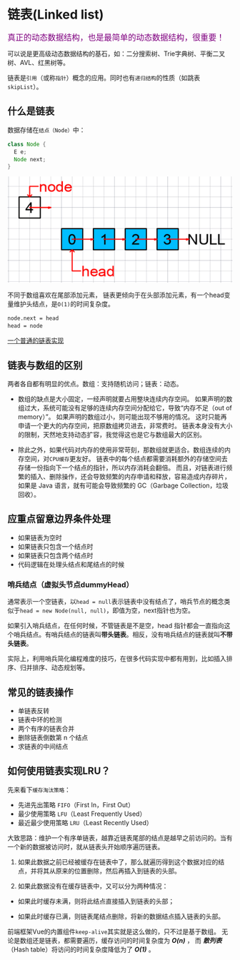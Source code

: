 # 链表(Linked list)

<font color=purple size=4>真正的动态数据结构，也是最简单的动态数据结构，很重要！</font>

可以说是更高级动态数据结构的基石，如：二分搜索树、Trie字典树、平衡二叉树、AVL、红黑树等。

链表是`引用`（或称`指针`）概念的应用。同时也有`递归结构`的性质（如跳表`skipList`）。

## 什么是链表

数据存储在`结点（Node）`中：

```java
class Node {
  E e;
  Node next;
}
```

![链表示意图](../../.imgs/linked_list.png)

不同于数组喜欢在尾部添加元素，
链表更倾向于在头部添加元素，有一个head变量维护头结点，是`O(1)`的时间复杂度。

```md
node.next = head
head = node
```

[一个普通的链表实现](https://github.com/vfa25/leetcode_notes/blob/master/datastructure/src/linkedlist/LinkedList.java)

## 链表与数组的区别

两者各自都有明显的优点。数组：支持随机访问；链表：动态。

- 数组的缺点是大小固定，一经声明就要占用整块连续内存空间。
如果声明的数组过大，系统可能没有足够的连续内存空间分配给它，导致“内存不足（out of memory）”。
如果声明的数组过小，则可能出现不够用的情况。
这时只能再申请一个更大的内存空间，把原数组拷贝进去，非常费时。
链表本身没有大小的限制，天然地支持动态扩容，我觉得这也是它与数组最大的区别。

- 除此之外，如果代码对内存的使用非常苛刻，那数组就更适合。数组连续的内存空间，对`CPU缓存`更友好。
链表中的每个结点都需要消耗额外的存储空间去存储一份指向下一个结点的指针，所以内存消耗会翻倍。
而且，对链表进行频繁的插入、删除操作，还会导致频繁的内存申请和释放，容易造成内存碎片，
如果是 Java 语言，就有可能会导致频繁的 GC（Garbage Collection，垃圾回收）。

## 应重点留意边界条件处理

- 如果链表为空时
- 如果链表只包含一个结点时
- 如果链表只包含两个结点时
- 代码逻辑在处理头结点和尾结点的时候

### 哨兵结点（虚拟头节点dummyHead）

通常表示一个空链表，以`head = null`表示链表中没有结点了，哨兵节点的概念类似于`head = new Node(null, null)`，即值为空，next指针也为空。

如果引入哨兵结点，在任何时候，不管链表是不是空，head 指针都会一直指向这个哨兵结点。有哨兵结点的链表叫**带头链表**。相反，没有哨兵结点的链表就叫**不带头链表**。

实际上，利用哨兵简化编程难度的技巧，在很多代码实现中都有用到，比如插入排序、归并排序、动态规划等。

## 常见的链表操作

- 单链表反转
- 链表中环的检测
- 两个有序的链表合并
- 删除链表倒数第 n 个结点
- 求链表的中间结点

## 如何使用链表实现LRU？

先来看下`缓存淘汰策略`：

- 先进先出策略 `FIFO`（First In，First Out）
- 最少使用策略 `LFU`（Least Frequently Used）
- 最近最少使用策略 `LRU`（Least Recently Used）

大致思路：维护一个有序单链表，越靠近链表尾部的结点是越早之前访问的。当有一个新的数据被访问时，就从链表头开始顺序遍历链表。

1. 如果此数据之前已经被缓存在链表中了，那么就遍历得到这个数据对应的结点，并将其从原来的位置删除，然后再插入到链表的头部。

2. 如果此数据没有在缓存链表中，又可以分为两种情况：

  - 如果此时缓存未满，则将此结点直接插入到链表的头部；

  - 如果此时缓存已满，则链表尾结点删除，将新的数据结点插入链表的头部。

前端框架Vue的内置组件`keep-alive`其实就是这么做的，只不过是基于数组。
无论是数组还是链表，都需要遍历，缓存访问的时间复杂度为 ***O(n)*** ，
而 ***散列表***（Hash table）将访问的时间复杂度降低为了 ***O(1)*** 。
